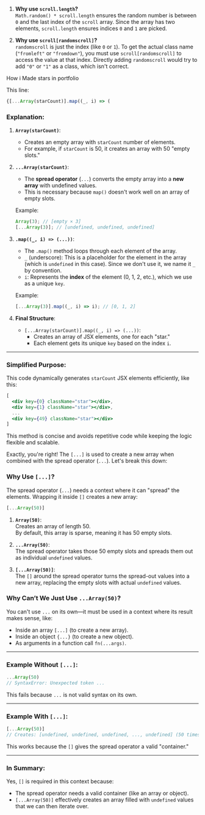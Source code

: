 1. **Why use `scroll.length`?**  
   `Math.random() * scroll.length` ensures the random number is between `0` and the last index of the `scroll` array. Since the array has two elements, `scroll.length` ensures indices `0` and `1` are picked.

2. **Why use `scroll[randomscroll]`?**  
   `randomscroll` is just the index (like `0` or `1`). To get the actual class name (`"fromleft"` or `"fromdown"`), you must use `scroll[randomscroll]` to access the value at that index. Directly adding `randomscroll` would try to add `"0"` or `"1"` as a class, which isn't correct.
   
   
How i Made stars in portfolio

This line:

```jsx
{[...Array(starCount)].map((_, i) => (
```

### Explanation:

1. **`Array(starCount)`**:
   - Creates an empty array with `starCount` number of elements.
   - For example, if `starCount` is 50, it creates an array with 50 "empty slots."

2. **`...Array(starCount)`**:
   - The **spread operator** (`...`) converts the empty array into a **new array** with undefined values.
   - This is necessary because `map()` doesn't work well on an array of empty slots.

   Example:
   ```javascript
   Array(3); // [empty × 3]
   [...Array(3)]; // [undefined, undefined, undefined]
   ```

3. **`.map((_, i) => (...))`**:
   - The `.map()` method loops through each element of the array.
   - `_` (underscore): This is a placeholder for the element in the array (which is `undefined` in this case). Since we don't use it, we name it `_` by convention.
   - `i`: Represents the **index** of the element (0, 1, 2, etc.), which we use as a unique `key`.

   Example:
   ```javascript
   [...Array(3)].map((_, i) => i); // [0, 1, 2]
   ```

4. **Final Structure**:
   - `[...Array(starCount)].map((_, i) => (...))`:
     - Creates an array of JSX elements, one for each "star."
     - Each element gets its unique `key` based on the index `i`.

---

### Simplified Purpose:
This code dynamically generates `starCount` JSX elements efficiently, like this:

```jsx
[
  <div key={0} className="star"></div>,
  <div key={1} className="star"></div>,
  ...
  <div key={49} className="star"></div>
]
```

This method is concise and avoids repetitive code while keeping the logic flexible and scalable.



Exactly, you're right! The `[...]` is used to create a new array when combined with the spread operator (`...`). Let's break this down:

### Why Use `[...]`?
The spread operator (`...`) needs a context where it can "spread" the elements. Wrapping it inside `[]` creates a new array:

```js
[...Array(50)]
```

1. **`Array(50)`**:  
   Creates an array of length 50.  
   By default, this array is sparse, meaning it has 50 empty slots.

2. **`...Array(50)`**:  
   The spread operator takes those 50 empty slots and spreads them out as individual `undefined` values.  

3. **`[...Array(50)]`**:  
   The `[]` around the spread operator turns the spread-out values into a new array, replacing the empty slots with actual `undefined` values.

### Why Can’t We Just Use `...Array(50)`?
You can't use `...` on its own—it must be used in a context where its result makes sense, like:
- Inside an array `[...]` (to create a new array).
- Inside an object `{...}` (to create a new object).
- As arguments in a function call `fn(...args)`.

---

### Example Without `[...]`:
```js
...Array(50)
// SyntaxError: Unexpected token ...
```

This fails because `...` is not valid syntax on its own.

---

### Example With `[...]`:
```js
[...Array(50)]
// Creates: [undefined, undefined, undefined, ..., undefined] (50 times)
```

This works because the `[]` gives the spread operator a valid "container."

---

### In Summary:
Yes, `[]` is required in this context because:
- The spread operator needs a valid container (like an array or object).
- `[...Array(50)]` effectively creates an array filled with `undefined` values that we can then iterate over.
